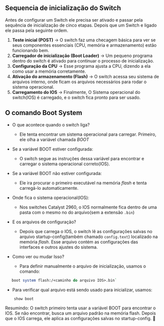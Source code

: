 ## Sequencia de inicialização do Switch

Antes de configurar um Switch ele precisa ser ativado e passar pela sequência de inicialização de cinco etapas. Depois que um Switch e ligado ele passa pela seguinte ordem.

1.  **Teste inicial (POST)** → O switch faz uma checagem básica para ver se seus componentes essenciais (CPU, memória e armazenamento) estão funcionando bem.
2. **Carregador de inicialização (Boot Loader)** → Um pequeno programa dentro do switch é ativado para continuar o processo de inicialização.
3. **Configuração da CPU** → Esse programa ajusta a CPU, dizendo a ela como usar a memória corretamente.
4. **Ativação do armazenamento (Flash)** → O switch acessa seu sistema de arquivos interno, onde ficam os arquivos necessários para rodar o sistema operacional.
5. **Carregamento do IOS** → Finalmente, O Sistema operacional do switch(IOS) é carregado, e o switch fica pronto para ser usado.

## O comando Boot System

- O que acontece quando o switch liga?
	- Ele tenta encontrar um sistema operacional para carregar. Primeiro, ele olha a variável chamada *BOOT*

- Se a variável BOOT estiver configurada:
	- O switch segue as instruções dessa variável para encontrar e carregar o sistema operacional correto(IOS).

- Se a variável BOOT não estiver configurada:
	- Ele ira procurar  o primeiro executável na memória *flash* e tenta carregá-lo automaticamente.

- Onde fica o sistema operacional(IOS):
	- Nos switches Catalyst 2960, o IOS normalmente fica dentro de uma pasta com o mesmo no do arquivo(sem a extensão `.bin`)

- E os arquivos de configuração?
	- Depois que carrega o IOS, o switch lê as configurações salvas no arquivo startup-config(também chamado `config.text`) localizado na memória *flash*. Esse arquivo contém as configurações das interfaces e outros ajustes do sistema. 

- Como ver ou mudar Isso?
	 - Para definir manualmente o arquivo de inicialização, usamos o comando:
    
 ```perl
	boot system flash:/<caminho do arquivo IOS>.bin`
```
    
- Para verificar qual arquivo está sendo usado para inicializar, usamos:
```sql
	show boot
```

Resumindo: O switch primeiro tenta usar a variável BOOT para encontrar o IOS. Se não encontrar, busca um arquivo padrão na memória flash. Depois que o IOS carrega, ele aplica as configurações salvas no startup-config. 🚀